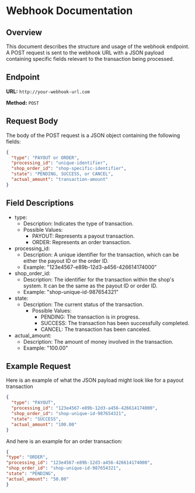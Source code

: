 # Webhook Documentation

## Overview

This document describes the structure and usage of the webhook endpoint. A POST request is sent to the webhook URL with a JSON payload containing specific fields relevant to the transaction being processed.

## Endpoint

**URL:** `http://your-webhook-url.com`

**Method:** `POST`

## Request Body

The body of the POST request is a JSON object containing the following fields:

```json
{
  "type": "PAYOUT or ORDER",
  "processing_id": "unique-identifier",
  "shop_order_id": "shop-specific-identifier",
  "state": "PENDING, SUCCESS, or CANCEL",
  "actual_amount": "transaction-amount"
}
```

## Field Descriptions
- type:
  - Description: Indicates the type of transaction. 
  - Possible Values:
    - PAYOUT: Represents a payout transaction. 
    - ORDER: Represents an order transaction.
- processing_id:
  - Description: A unique identifier for the transaction, which can be either the payout ID or the order ID. 
  - Example: "123e4567-e89b-12d3-a456-426614174000"
- shop_order_id:
  - Description: The identifier for the transaction within the shop's system. It can be the same as the payout ID or order ID. 
  - Example: "shop-unique-id-987654321"
- state:
  - Description: The current status of the transaction. 
    - Possible Values:
      - PENDING: The transaction is in progress. 
      - SUCCESS: The transaction has been successfully completed. 
      - CANCEL: The transaction has been canceled.
- actual_amount:
  - Description: The amount of money involved in the transaction. 
  - Example: "100.00"

## Example Request
Here is an example of what the JSON payload might look like for a payout transaction

```json
{
  "type": "PAYOUT",
  "processing_id": "123e4567-e89b-12d3-a456-426614174000",
  "shop_order_id": "shop-unique-id-987654321",
  "state": "SUCCESS",
  "actual_amount": "100.00"
}
```
And here is an example for an order transaction:
```json
{
"type": "ORDER",
"processing_id": "123e4567-e89b-12d3-a456-426614174000",
"shop_order_id": "shop-unique-id-987654321",
"state": "PENDING",
"actual_amount": "50.00"
}
```
